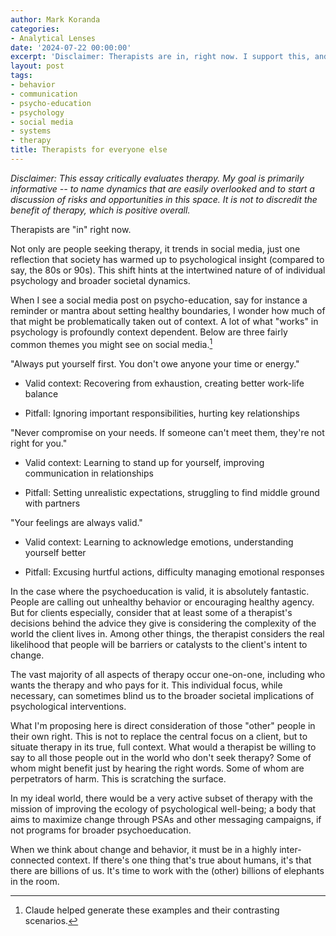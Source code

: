 ```yaml
---
author: Mark Koranda
categories:
- Analytical Lenses
date: '2024-07-22 00:00:00'
excerpt: 'Disclaimer: Therapists are in, right now. I support this, and also this essay critically evaluates an aspect of the therapeudic experience. My goal is primarily informative -- to name dynamics that are easily overlooked and to start a discussion of risks and opportunities in this space.'
layout: post
tags:
- behavior
- communication
- psycho-education
- psychology
- social media
- systems
- therapy
title: Therapists for everyone else
---
```





*Disclaimer: This essay critically evaluates therapy. My goal is primarily informative -- to name dynamics that are easily overlooked and to start a discussion of risks and opportunities in this space. It is not to discredit the benefit of therapy, which is positive overall.*

Therapists are "in" right now.

Not only are people seeking therapy, it trends in social media, just one reflection that society has warmed up to psychological insight (compared to say, the 80s or 90s). This shift hints at the intertwined nature of of individual psychology and broader societal dynamics. 

When I see a social media post on psycho-education, say for instance a reminder or mantra about setting healthy boundaries, I wonder how much of that might be problematically taken out of context. A lot of what "works" in psychology is profoundly context dependent. Below are three fairly common themes you might see on social media.[^1]

"Always put yourself first. You don't owe anyone your time or energy." 

- Valid context: Recovering from exhaustion, creating better work-life balance 

- Pitfall: Ignoring important responsibilities, hurting key relationships 

"Never compromise on your needs. If someone can't meet them, they're not right for you." 

- Valid context: Learning to stand up for yourself, improving communication in relationships 

- Pitfall: Setting unrealistic expectations, struggling to find middle ground with partners 

"Your feelings are always valid." 

- Valid context: Learning to acknowledge emotions, understanding yourself better 

- Pitfall: Excusing hurtful actions, difficulty managing emotional responses

In the case where the psychoeducation is valid, it is absolutely fantastic. People are calling out unhealthy behavior or encouraging healthy agency. But for clients especially, consider that at least some of a therapist's decisions behind the advice they give is considering the complexity of the world the client lives in. Among other things, the therapist considers the real likelihood that people will be barriers or catalysts to the client's intent to change. 

The vast majority of all aspects of therapy occur one-on-one, including who wants the therapy and who pays for it. This individual focus, while necessary, can sometimes blind us to the broader societal implications of psychological interventions. 

What I'm proposing here is direct consideration of those "other" people in their own right. This is not to replace the central focus on a client, but to situate therapy in its true, full context. What would a therapist be willing to say to all those people out in the world who don't seek therapy? Some of whom might benefit just by hearing the right words. Some of whom are perpetrators of harm. This is scratching the surface. 

In my ideal world, there would be a very active subset of therapy with the mission of improving the ecology of psychological well-being; a body that aims to maximize change through PSAs and other messaging campaigns, if not programs for broader psychoeducation. 

When we think about change and behavior, it must be in a highly inter-connected context. If there's one thing that's true about humans, it's that there are billions of us. It's time to work with the (other) billions of elephants in the room.

[^1]: Claude helped generate these examples and their contrasting scenarios.